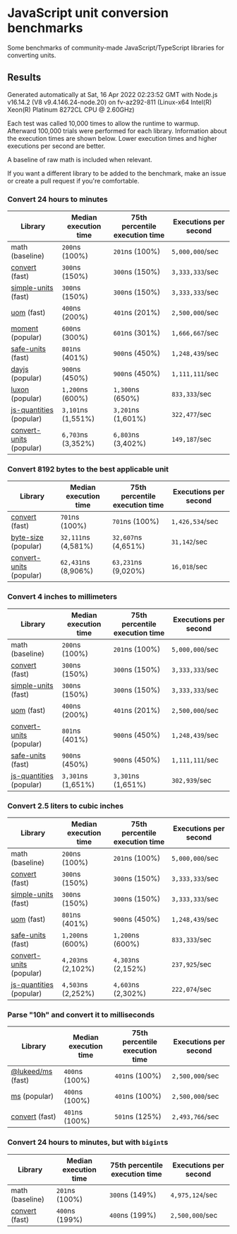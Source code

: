 # JavaScript unit conversion benchmarks

Some benchmarks of community-made JavaScript/TypeScript libraries for converting units.

## Results

<!-- beginblock(results) -->

Generated automatically at Sat, 16 Apr 2022 02:23:52 GMT with Node.js v16.14.2 (V8 v9.4.146.24-node.20) on fv-az292-811 (Linux-x64 Intel(R) Xeon(R) Platinum 8272CL CPU @ 2.60GHz)

Each test was called 10,000 times to allow the runtime to warmup.
Afterward 100,000 trials were performed for each library.
Information about the execution times are shown below.
Lower execution times and higher executions per second are better.

A baseline of raw math is included when relevant.

If you want a different library to be added to the benchmark, make an issue or create a pull request if you're comfortable.

### Convert 24 hours to minutes

| Library                                                            | Median execution time | 75th percentile execution time | Executions per second |
| ------------------------------------------------------------------ | --------------------- | ------------------------------ | --------------------- |
| math (baseline)                                                    | `200`ns (100%)        | `201`ns (100%)                 | `5,000,000`/sec       |
| [convert](https://npmjs.com/package/convert) (fast)                | `300`ns (150%)        | `300`ns (150%)                 | `3,333,333`/sec       |
| [simple-units](https://npmjs.com/package/simple-units) (fast)      | `300`ns (150%)        | `300`ns (150%)                 | `3,333,333`/sec       |
| [uom](https://npmjs.com/package/uom) (fast)                        | `400`ns (200%)        | `401`ns (201%)                 | `2,500,000`/sec       |
| [moment](https://npmjs.com/package/moment) (popular)               | `600`ns (300%)        | `601`ns (301%)                 | `1,666,667`/sec       |
| [safe-units](https://npmjs.com/package/safe-units) (fast)          | `801`ns (401%)        | `900`ns (450%)                 | `1,248,439`/sec       |
| [dayjs](https://npmjs.com/package/dayjs) (popular)                 | `900`ns (450%)        | `900`ns (450%)                 | `1,111,111`/sec       |
| [luxon](https://npmjs.com/package/luxon) (popular)                 | `1,200`ns (600%)      | `1,300`ns (650%)               | `833,333`/sec         |
| [js-quantities](https://npmjs.com/package/js-quantities) (popular) | `3,101`ns (1,551%)    | `3,201`ns (1,601%)             | `322,477`/sec         |
| [convert-units](https://npmjs.com/package/convert-units) (popular) | `6,703`ns (3,352%)    | `6,803`ns (3,402%)             | `149,187`/sec         |

### Convert 8192 bytes to the best applicable unit

| Library                                                            | Median execution time | 75th percentile execution time | Executions per second |
| ------------------------------------------------------------------ | --------------------- | ------------------------------ | --------------------- |
| [convert](https://npmjs.com/package/convert) (fast)                | `701`ns (100%)        | `701`ns (100%)                 | `1,426,534`/sec       |
| [byte-size](https://npmjs.com/package/byte-size) (popular)         | `32,111`ns (4,581%)   | `32,607`ns (4,651%)            | `31,142`/sec          |
| [convert-units](https://npmjs.com/package/convert-units) (popular) | `62,431`ns (8,906%)   | `63,231`ns (9,020%)            | `16,018`/sec          |

### Convert 4 inches to millimeters

| Library                                                            | Median execution time | 75th percentile execution time | Executions per second |
| ------------------------------------------------------------------ | --------------------- | ------------------------------ | --------------------- |
| math (baseline)                                                    | `200`ns (100%)        | `201`ns (100%)                 | `5,000,000`/sec       |
| [convert](https://npmjs.com/package/convert) (fast)                | `300`ns (150%)        | `300`ns (150%)                 | `3,333,333`/sec       |
| [simple-units](https://npmjs.com/package/simple-units) (fast)      | `300`ns (150%)        | `300`ns (150%)                 | `3,333,333`/sec       |
| [uom](https://npmjs.com/package/uom) (fast)                        | `400`ns (200%)        | `401`ns (201%)                 | `2,500,000`/sec       |
| [convert-units](https://npmjs.com/package/convert-units) (popular) | `801`ns (401%)        | `900`ns (450%)                 | `1,248,439`/sec       |
| [safe-units](https://npmjs.com/package/safe-units) (fast)          | `900`ns (450%)        | `900`ns (450%)                 | `1,111,111`/sec       |
| [js-quantities](https://npmjs.com/package/js-quantities) (popular) | `3,301`ns (1,651%)    | `3,301`ns (1,651%)             | `302,939`/sec         |

### Convert 2.5 liters to cubic inches

| Library                                                            | Median execution time | 75th percentile execution time | Executions per second |
| ------------------------------------------------------------------ | --------------------- | ------------------------------ | --------------------- |
| math (baseline)                                                    | `200`ns (100%)        | `201`ns (100%)                 | `5,000,000`/sec       |
| [convert](https://npmjs.com/package/convert) (fast)                | `300`ns (150%)        | `300`ns (150%)                 | `3,333,333`/sec       |
| [simple-units](https://npmjs.com/package/simple-units) (fast)      | `300`ns (150%)        | `300`ns (150%)                 | `3,333,333`/sec       |
| [uom](https://npmjs.com/package/uom) (fast)                        | `801`ns (401%)        | `900`ns (450%)                 | `1,248,439`/sec       |
| [safe-units](https://npmjs.com/package/safe-units) (fast)          | `1,200`ns (600%)      | `1,200`ns (600%)               | `833,333`/sec         |
| [convert-units](https://npmjs.com/package/convert-units) (popular) | `4,203`ns (2,102%)    | `4,303`ns (2,152%)             | `237,925`/sec         |
| [js-quantities](https://npmjs.com/package/js-quantities) (popular) | `4,503`ns (2,252%)    | `4,603`ns (2,302%)             | `222,074`/sec         |

### Parse "10h" and convert it to milliseconds

| Library                                                   | Median execution time | 75th percentile execution time | Executions per second |
| --------------------------------------------------------- | --------------------- | ------------------------------ | --------------------- |
| [@lukeed/ms](https://npmjs.com/package/@lukeed/ms) (fast) | `400`ns (100%)        | `401`ns (100%)                 | `2,500,000`/sec       |
| [ms](https://npmjs.com/package/ms) (popular)              | `400`ns (100%)        | `401`ns (100%)                 | `2,500,000`/sec       |
| [convert](https://npmjs.com/package/convert) (fast)       | `401`ns (100%)        | `501`ns (125%)                 | `2,493,766`/sec       |

### Convert 24 hours to minutes, but with `bigint`s

| Library                                             | Median execution time | 75th percentile execution time | Executions per second |
| --------------------------------------------------- | --------------------- | ------------------------------ | --------------------- |
| math (baseline)                                     | `201`ns (100%)        | `300`ns (149%)                 | `4,975,124`/sec       |
| [convert](https://npmjs.com/package/convert) (fast) | `400`ns (199%)        | `400`ns (199%)                 | `2,500,000`/sec       |

<!-- endblock(results) -->
